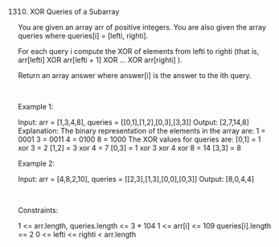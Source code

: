1310. XOR Queries of a Subarray

You are given an array arr of positive integers. You are also given the array queries where queries[i] = [lefti, righti].

For each query i compute the XOR of elements from lefti to righti (that is, arr[lefti] XOR arr[lefti + 1] XOR ... XOR arr[righti] ).

Return an array answer where answer[i] is the answer to the ith query.

 

Example 1:

Input: arr = [1,3,4,8], queries = [[0,1],[1,2],[0,3],[3,3]]
Output: [2,7,14,8] 
Explanation: 
The binary representation of the elements in the array are:
1 = 0001 
3 = 0011 
4 = 0100 
8 = 1000 
The XOR values for queries are:
[0,1] = 1 xor 3 = 2 
[1,2] = 3 xor 4 = 7 
[0,3] = 1 xor 3 xor 4 xor 8 = 14 
[3,3] = 8


Example 2:

Input: arr = [4,8,2,10], queries = [[2,3],[1,3],[0,0],[0,3]]
Output: [8,0,4,4]


 

Constraints:

1 <= arr.length, queries.length <= 3 * 104
1 <= arr[i] <= 109
queries[i].length == 2
0 <= lefti <= righti < arr.length